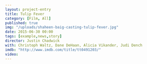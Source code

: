 ```yaml
---
layout: project-entry
title: Tulip Fever
category: [Film, All]
published: true
img: "/uploads/shaheen-baig-casting-tulip-fever.jpg"
date: 2015-06-30 00:00
tags: [example,news,story]
director: Justin Chadwick
with: Christoph Waltz, Dane DeHaan, Alicia Vikander, Judi Dench
imdb: "http://www.imdb.com/title/tt0491203/"
video: 
---
```



